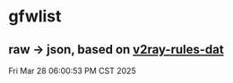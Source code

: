 # gfwlist
## raw -> json, based on [v2ray-rules-dat](https://github.com/Loyalsoldier/v2ray-rules-dat)
Fri Mar 28 06:00:53 PM CST 2025

